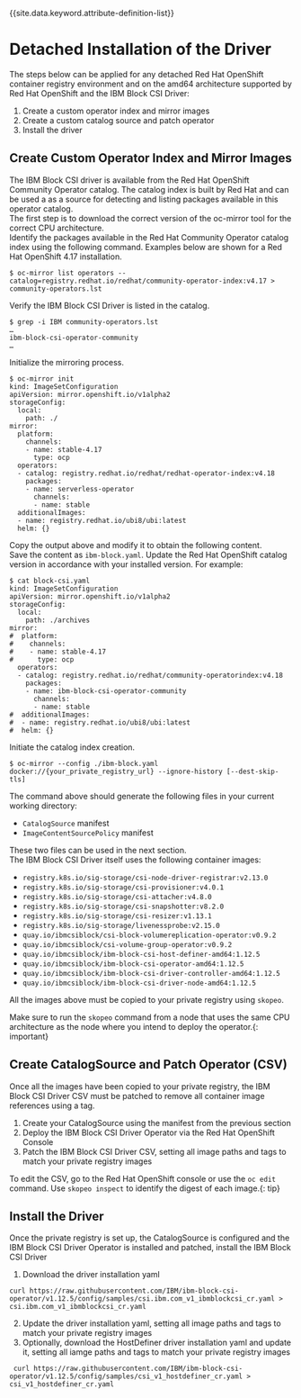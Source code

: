 
{{site.data.keyword.attribute-definition-list}}

# Detached Installation of the Driver

The steps below can be applied for any detached Red Hat OpenShift container registry environment and on the amd64 architecture supported by Red Hat OpenShift and the IBM Block CSI Driver:

1. Create a custom operator index and mirror images
2. Create a custom catalog source and patch operator
3. Install the driver

## Create Custom Operator Index and Mirror Images

The IBM Block CSI driver is available from the Red Hat OpenShift Community Operator catalog. The catalog index is built by Red Hat and can be used a as a source for detecting and listing packages available in this operator catalog.<br>
The first step is to download the correct version of the oc-mirror tool for the correct CPU architecture.<br>
Identify the packages available in the Red Hat Community Operator catalog index using the following command. Examples below are shown for a Red Hat OpenShift 4.17 installation.<br>

```
$ oc-mirror list operators --catalog=registry.redhat.io/redhat/community-operator-index:v4.17 > community-operators.lst
```

Verify the IBM Block CSI Driver is listed in the catalog.

```
$ grep -i IBM community-operators.lst
…
ibm-block-csi-operator-community
…
```

Initialize the mirroring process.

```
$ oc-mirror init
kind: ImageSetConfiguration
apiVersion: mirror.openshift.io/v1alpha2
storageConfig:
  local:
    path: ./
mirror:
  platform:
    channels:
    - name: stable-4.17
      type: ocp
  operators:
  - catalog: registry.redhat.io/redhat/redhat-operator-index:v4.18
    packages:
    - name: serverless-operator
      channels:
      - name: stable
  additionalImages:
  - name: registry.redhat.io/ubi8/ubi:latest
  helm: {}
```

Copy the output above and modify it to obtain the following content.<br>
Save the content as ```ibm-block.yaml```. Update the Red Hat OpenShift catalog version in accordance with your installed version. For example:

```
$ cat block-csi.yaml
kind: ImageSetConfiguration
apiVersion: mirror.openshift.io/v1alpha2
storageConfig:
  local:
    path: ./archives
mirror:
#  platform:
#    channels:
#    - name: stable-4.17
#      type: ocp
  operators:
  - catalog: registry.redhat.io/redhat/community-operatorindex:v4.18
    packages:
    - name: ibm-block-csi-operator-community
      channels:
      - name: stable
#  additionalImages:
#  - name: registry.redhat.io/ubi8/ubi:latest
#  helm: {}
```

Initiate the catalog index creation.

```
$ oc-mirror --config ./ibm-block.yaml docker://{your_private_registry_url} --ignore-history [--dest-skip-tls]
```
The command above should generate the following files in your current working directory:

* ```CatalogSource``` manifest
* ```ImageContentSourcePolicy``` manifest

These two files can be used in the next section.<br>
The IBM Block CSI Driver itself uses the following container images:

* ```registry.k8s.io/sig-storage/csi-node-driver-registrar:v2.13.0```
* ```registry.k8s.io/sig-storage/csi-provisioner:v4.0.1```
* ```registry.k8s.io/sig-storage/csi-attacher:v4.8.0```
* ```registry.k8s.io/sig-storage/csi-snapshotter:v8.2.0```
* ```registry.k8s.io/sig-storage/csi-resizer:v1.13.1```
* ```registry.k8s.io/sig-storage/livenessprobe:v2.15.0```
* ```quay.io/ibmcsiblock/csi-block-volumereplication-operator:v0.9.2```
* ```quay.io/ibmcsiblock/csi-volume-group-operator:v0.9.2```
* ```quay.io/ibmcsiblock/ibm-block-csi-host-definer-amd64:1.12.5```
* ```quay.io/ibmcsiblock/ibm-block-csi-operator-amd64:1.12.5 ```
* ```quay.io/ibmcsiblock/ibm-block-csi-driver-controller-amd64:1.12.5```
* ```quay.io/ibmcsiblock/ibm-block-csi-driver-node-amd64:1.12.5```

All the images above must be copied to your private registry using ```skopeo```.<br>

Make sure to run the ```skopeo``` command from a node that uses the same CPU architecture as the node where you intend to deploy the operator.{: important}

## Create CatalogSource and Patch Operator (CSV)

Once all the images have been copied to your private registry, the IBM Block CSI Driver CSV must be patched to remove all container image references using a tag.

1. Create your CatalogSource using the manifest from the previous section
2. Deploy the IBM Block CSI Driver Operator via the Red Hat OpenShift Console
3. Patch the IBM Block CSI Driver CSV, setting all image paths and tags to match your private registry images

To edit the CSV, go to the Red Hat OpenShift console or use the ```oc edit``` command. Use ```skopeo inspect``` to identify the digest of each image.{: tip}

## Install the Driver

Once the private registry is set up, the CatalogSource is configured and the IBM Block CSI Driver Operator is installed and patched, install the IBM Block CSI Driver

1. Download the driver installation yaml
```
curl https://raw.githubusercontent.com/IBM/ibm-block-csi-operator/v1.12.5/config/samples/csi.ibm.com_v1_ibmblockcsi_cr.yaml > csi.ibm.com_v1_ibmblockcsi_cr.yaml
```
2. Update the driver installation yaml, setting all image paths and tags to match your private registry images
3. Optionally, download the HostDefiner driver installation yaml and update it, setting all iamge paths and tags to match your private registry images
```
 curl https://raw.githubusercontent.com/IBM/ibm-block-csi-operator/v1.12.5/config/samples/csi_v1_hostdefiner_cr.yaml > csi_v1_hostdefiner_cr.yaml
 ```


